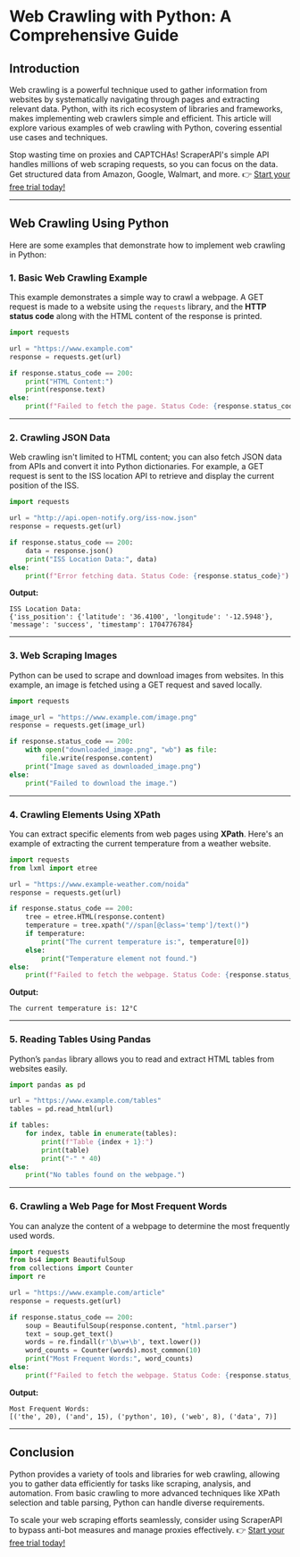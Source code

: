 
# Web Crawling with Python: A Comprehensive Guide

## Introduction

Web crawling is a powerful technique used to gather information from websites by systematically navigating through pages and extracting relevant data. Python, with its rich ecosystem of libraries and frameworks, makes implementing web crawlers simple and efficient. This article will explore various examples of web crawling with Python, covering essential use cases and techniques.

Stop wasting time on proxies and CAPTCHAs! ScraperAPI's simple API handles millions of web scraping requests, so you can focus on the data. Get structured data from Amazon, Google, Walmart, and more. 👉 [Start your free trial today!](https://bit.ly/Scraperapi)

---

## Web Crawling Using Python

Here are some examples that demonstrate how to implement web crawling in Python:

### 1. Basic Web Crawling Example

This example demonstrates a simple way to crawl a webpage. A GET request is made to a website using the `requests` library, and the **HTTP status code** along with the HTML content of the response is printed.

```python
import requests

url = "https://www.example.com"
response = requests.get(url)

if response.status_code == 200:
    print("HTML Content:")
    print(response.text)
else:
    print(f"Failed to fetch the page. Status Code: {response.status_code}")
```

---

### 2. Crawling JSON Data

Web crawling isn't limited to HTML content; you can also fetch JSON data from APIs and convert it into Python dictionaries. For example, a GET request is sent to the ISS location API to retrieve and display the current position of the ISS.

```python
import requests

url = "http://api.open-notify.org/iss-now.json"
response = requests.get(url)

if response.status_code == 200:
    data = response.json()
    print("ISS Location Data:", data)
else:
    print(f"Error fetching data. Status Code: {response.status_code}")
```

**Output:**
```
ISS Location Data:
{'iss_position': {'latitude': '36.4100', 'longitude': '-12.5948'}, 'message': 'success', 'timestamp': 1704776784}
```

---

### 3. Web Scraping Images

Python can be used to scrape and download images from websites. In this example, an image is fetched using a GET request and saved locally.

```python
import requests

image_url = "https://www.example.com/image.png"
response = requests.get(image_url)

if response.status_code == 200:
    with open("downloaded_image.png", "wb") as file:
        file.write(response.content)
    print("Image saved as downloaded_image.png")
else:
    print("Failed to download the image.")
```

---

### 4. Crawling Elements Using XPath

You can extract specific elements from web pages using **XPath**. Here's an example of extracting the current temperature from a weather website.

```python
import requests
from lxml import etree

url = "https://www.example-weather.com/noida"
response = requests.get(url)

if response.status_code == 200:
    tree = etree.HTML(response.content)
    temperature = tree.xpath("//span[@class='temp']/text()")
    if temperature:
        print("The current temperature is:", temperature[0])
    else:
        print("Temperature element not found.")
else:
    print(f"Failed to fetch the webpage. Status Code: {response.status_code}")
```

**Output:**
```
The current temperature is: 12°C
```

---

### 5. Reading Tables Using Pandas

Python’s `pandas` library allows you to read and extract HTML tables from websites easily.

```python
import pandas as pd

url = "https://www.example.com/tables"
tables = pd.read_html(url)

if tables:
    for index, table in enumerate(tables):
        print(f"Table {index + 1}:")
        print(table)
        print("-" * 40)
else:
    print("No tables found on the webpage.")
```

---

### 6. Crawling a Web Page for Most Frequent Words

You can analyze the content of a webpage to determine the most frequently used words.

```python
import requests
from bs4 import BeautifulSoup
from collections import Counter
import re

url = "https://www.example.com/article"
response = requests.get(url)

if response.status_code == 200:
    soup = BeautifulSoup(response.content, "html.parser")
    text = soup.get_text()
    words = re.findall(r'\b\w+\b', text.lower())
    word_counts = Counter(words).most_common(10)
    print("Most Frequent Words:", word_counts)
else:
    print(f"Failed to fetch the webpage. Status Code: {response.status_code}")
```

**Output:**
```
Most Frequent Words:
[('the', 20), ('and', 15), ('python', 10), ('web', 8), ('data', 7)]
```

---

## Conclusion

Python provides a variety of tools and libraries for web crawling, allowing you to gather data efficiently for tasks like scraping, analysis, and automation. From basic crawling to more advanced techniques like XPath selection and table parsing, Python can handle diverse requirements.

To scale your web scraping efforts seamlessly, consider using ScraperAPI to bypass anti-bot measures and manage proxies effectively. 👉 [Start your free trial today!](https://bit.ly/Scraperapi)
